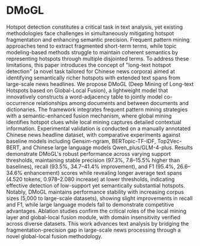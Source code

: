 # DMoGL
Hotspot detection constitutes a critical task in text analysis, yet existing methodologies face challenges in simultaneously mitigating hotspot fragmentation and enhancing semantic precision. Frequent pattern mining approaches tend to extract fragmented short-term terms, while topic modeling-based methods struggle to maintain coherent semantics by representing hotspots through multiple disjointed terms. To address these limitations, this paper introduces the concept of "long-text hotspot detection" (a novel task tailored for Chinese news corpora) aimed at identifying semantically richer hotspots with extended text spans from large-scale news headlines. We propose DMoGL (Deep Mining of Long-text Hotspots based on Global-Local Fusion), a lightweight model that innovatively constructs a word-adjacency table to jointly model co-occurrence relationships among documents and between documents and dictionaries. The framework integrates frequent pattern mining strategies with a semantic-enhanced fusion mechanism, where global mining identifies hotspot clues while local mining captures detailed contextual information. Experimental validation is conducted on a manually annotated Chinese news headline dataset, with comparative experiments against baseline models including Gensim-ngram, BERTopic-TF-IDF, Top2Vec-BERT, and Chinese large language models Qwen_plus/GLM-4-plus. Results demonstrate DMoGL's robust performance across varying support thresholds, maintaining stable precision (97.3%, 7.8–15.5% higher than baselines), recall (93.5%, 34.7–41.4% improvement), and F1 (95.4%, 26.6–34.6% enhancement) scores while revealing longer average text spans (4.520 tokens, 0.978–2.080 increase) at lower thresholds, indicating effective detection of low-support yet semantically substantial hotspots. Notably, DMoGL maintains performance stability with increasing corpus sizes (5,000 to large-scale datasets), showing slight improvements in recall and F1, while large language models fail to demonstrate competitive advantages. Ablation studies confirm the critical roles of the local mining layer and global-local fusion module, with domain insensitivity verified across diverse datasets. This work advances text analysis by bridging the fragmentation-precision gap in large-scale news processing through a novel global-local fusion methodology.

